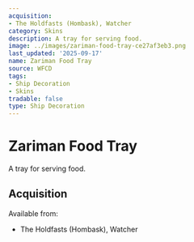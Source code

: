 ```yaml
---
acquisition:
- The Holdfasts (Hombask), Watcher
category: Skins
description: A tray for serving food.
image: ../images/zariman-food-tray-ce27af3eb3.png
last_updated: '2025-09-17'
name: Zariman Food Tray
source: WFCD
tags:
- Ship Decoration
- Skins
tradable: false
type: Ship Decoration
---
```


# Zariman Food Tray

A tray for serving food.

## Acquisition

Available from:
- The Holdfasts (Hombask), Watcher

